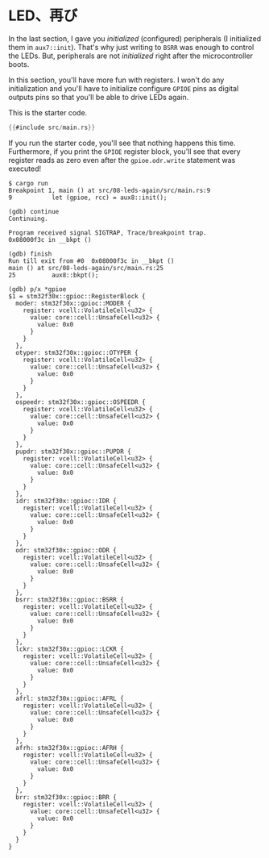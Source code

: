 <!-- # LEDs, again -->

# LED、再び

In the last section, I gave you *initialized* (configured) peripherals (I initialized them in
`aux7::init`). That's why just writing to `BSRR` was enough to control the LEDs. But, peripherals
are not *initialized* right after the microcontroller boots.

In this section, you'll have more fun with registers. I won't do any initialization and you'll have
to initialize configure `GPIOE` pins as digital outputs pins so that you'll be able to drive LEDs
again.

This is the starter code.

``` rust
{{#include src/main.rs}}
```

If you run the starter code, you'll see that nothing happens this time. Furthermore, if you print
the `GPIOE` register block, you'll see that every register reads as zero even after the
`gpioe.odr.write` statement was executed!

```
$ cargo run
Breakpoint 1, main () at src/08-leds-again/src/main.rs:9
9           let (gpioe, rcc) = aux8::init();

(gdb) continue
Continuing.

Program received signal SIGTRAP, Trace/breakpoint trap.
0x08000f3c in __bkpt ()

(gdb) finish
Run till exit from #0  0x08000f3c in __bkpt ()
main () at src/08-leds-again/src/main.rs:25
25          aux8::bkpt();

(gdb) p/x *gpioe
$1 = stm32f30x::gpioc::RegisterBlock {
  moder: stm32f30x::gpioc::MODER {
    register: vcell::VolatileCell<u32> {
      value: core::cell::UnsafeCell<u32> {
        value: 0x0
      }
    }
  },
  otyper: stm32f30x::gpioc::OTYPER {
    register: vcell::VolatileCell<u32> {
      value: core::cell::UnsafeCell<u32> {
        value: 0x0
      }
    }
  },
  ospeedr: stm32f30x::gpioc::OSPEEDR {
    register: vcell::VolatileCell<u32> {
      value: core::cell::UnsafeCell<u32> {
        value: 0x0
      }
    }
  },
  pupdr: stm32f30x::gpioc::PUPDR {
    register: vcell::VolatileCell<u32> {
      value: core::cell::UnsafeCell<u32> {
        value: 0x0
      }
    }
  },
  idr: stm32f30x::gpioc::IDR {
    register: vcell::VolatileCell<u32> {
      value: core::cell::UnsafeCell<u32> {
        value: 0x0
      }
    }
  },
  odr: stm32f30x::gpioc::ODR {
    register: vcell::VolatileCell<u32> {
      value: core::cell::UnsafeCell<u32> {
        value: 0x0
      }
    }
  },
  bsrr: stm32f30x::gpioc::BSRR {
    register: vcell::VolatileCell<u32> {
      value: core::cell::UnsafeCell<u32> {
        value: 0x0
      }
    }
  },
  lckr: stm32f30x::gpioc::LCKR {
    register: vcell::VolatileCell<u32> {
      value: core::cell::UnsafeCell<u32> {
        value: 0x0
      }
    }
  },
  afrl: stm32f30x::gpioc::AFRL {
    register: vcell::VolatileCell<u32> {
      value: core::cell::UnsafeCell<u32> {
        value: 0x0
      }
    }
  },
  afrh: stm32f30x::gpioc::AFRH {
    register: vcell::VolatileCell<u32> {
      value: core::cell::UnsafeCell<u32> {
        value: 0x0
      }
    }
  },
  brr: stm32f30x::gpioc::BRR {
    register: vcell::VolatileCell<u32> {
      value: core::cell::UnsafeCell<u32> {
        value: 0x0
      }
    }
  }
}
```
